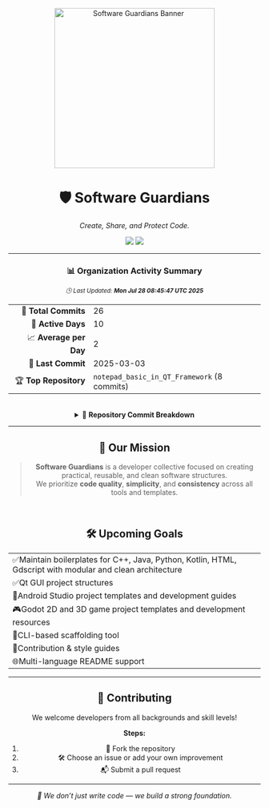 <p align="center">
  <img src="../software-guardians-banner.jpg" alt="Software Guardians Banner" width="320"/>
</p>

<h1 align="center">🛡️ Software Guardians</h1>
<p align="center"><em>Create, Share, and Protect Code.</em></p>

<p align="center">
  <img src="https://img.shields.io/github/last-commit/Software-Guardians/.github?color=purple&label=Last%20Update&style=for-the-badge"/>
  <img src="https://img.shields.io/github/commit-activity/m/Software-Guardians/.github?color=green&label=Activity&style=for-the-badge"/>
</p>

<hr/>

<div align="center">

### 📊 Organization Activity Summary  
<sub><i>🕒 Last Updated: <b>Mon Jul 28 08:45:47 UTC 2025</b></i></sub>

<table>
  <tr><td align="right">🔢 <b>Total Commits</b></td><td>26</td></tr>
  <tr><td align="right">📅 <b>Active Days</b></td><td>10</td></tr>
  <tr><td align="right">📈 <b>Average per Day</b></td><td>2</td></tr>
  <tr><td align="right">🧾 <b>Last Commit</b></td><td>2025-03-03</td></tr>
  <tr><td align="right">🏆 <b>Top Repository</b></td><td><code>notepad_basic_in_QT_Framework</code> (8 commits)</td></tr>
</table>

</div>

<br/>

<details>
<summary align="center">📁 <strong>Repository Commit Breakdown</strong></summary>

<br/>
<div align="center">

<table>
  <tr>
    <th align="left">📂 Repository</th>
    <th align="center">🔢 Commits</th>
  </tr>  <tr><td><code>notepad_basic_in_QT_Framework</code></td><td align="center">8</td></tr>
  <tr><td><code>Godot-Third-Person-Controller-First-Template</code></td><td align="center">2</td></tr>
  <tr><td><code>CalculatorAppinAndroidwithKotlin</code></td><td align="center">6</td></tr>
  <tr><td><code>FoodDeliveryAppKotlinAssignment</code></td><td align="center">6</td></tr>
  <tr><td><code>ZihinDefteriApp</code></td><td align="center">4</td></tr>
</table>

</div>
<br/>
</details>

<hr/>

<div align="center">

## 🎯 Our Mission

> <strong>Software Guardians</strong> is a developer collective focused on creating  
> practical, reusable, and clean software structures.  
> We prioritize **code quality**, **simplicity**, and **consistency** across all tools and templates.

</div>

<br/>

<div align="center">

## 🛠️ Upcoming Goals

<table>
        <tr><td><span class="emoji">✅</span>Maintain boilerplates for C++, Java, Python, Kotlin, HTML, Gdscript with modular and clean architecture</td></tr>
        <tr><td><span class="emoji">✅</span>Qt GUI project structures</td></tr>
        <tr><td><span class="emoji">📱</span>Android Studio project templates and development guides</td></tr>
        <tr><td><span class="emoji">🎮</span>Godot 2D and 3D game project templates and development resources</td></tr>
        <tr><td><span class="emoji">🔧</span>CLI-based scaffolding tool</td></tr>
        <tr><td><span class="emoji">📐</span>Contribution & style guides</td></tr>
        <tr><td><span class="emoji">🌐</span>Multi-language README support</td></tr>
</table>

</div>

<hr/>

<div align="center">

## 🤝 Contributing

We welcome developers from all backgrounds and skill levels!

**Steps:**
1. 🍴 Fork the repository  
2. 🛠️ Choose an issue or add your own improvement  
3. 📬 Submit a pull request

</div>

---

<p align="center"><i>🧱 We don’t just write code — we build a strong foundation.</i></p>
